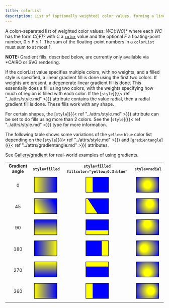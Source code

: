 ```yaml
---
title: colorList
description: List of (optionally weighted) color values, forming a linear gradient
---
```

A colon-separated list of weighted color values: _WC_(:_WC_)\* where each
_WC_ has the form _C(;F)?_ with C a [`color`](/docs/attr-types/color/) value and the optional
_F_ a floating-point number, 0 ≤ _F_ ≤ 1\. The sum of the floating-point
numbers in a `colorList` must sum to at most 1.

**NOTE:** Gradient fills, described below, are currently only available via
*CAIRO or SVG rendering.

If the colorList value specifies multiple colors, with no weights, and a
filled style is specified, a linear gradient fill is done using the first two
colors. If weights are present, a degenerate linear gradient fill is done.
This essentially does a fill using two colors, with the weights specifying
how much of region is filled with each color. If the [`style`]({{< ref "../attrs/style.md" >}})
attribute contains the value radial, then a radial gradient fill is done.
These fills work with any shape.

For certain shapes, the [`style`]({{< ref "../attrs/style.md" >}}) attribute can be set to do fills
using more than 2 colors. See the [`style`]({{< ref "../attrs/style.md" >}}) type for more
information.

The following table shows some variations of the `yellow:blue` color list
depending on the [`style`]({{< ref "../attrs/style.md" >}}) and [`gradientangle`]({{< ref "../attrs/gradientangle.md" >}})
attributes.

See [Gallery/gradient](/Gallery/gradient/) for real-world examples of using gradients.

<TABLE>
  <TR>
    <TH>Gradient angle</TH>
    <TH><code>style=filled</code></TH>
    <TH><code>style=filled fillcolor="yellow;0.3:blue"</code></TH>
    <TH><code>style=radial</code></TH>
  </TR>
  <TR>
    <TD STYLE="text-align: center;">0</TD>
    <TD><IMG SRC="/doc/info/g_lin0.png"></TD>
    <TD STYLE="text-align: center;"><IMG SRC="/doc/info/g_wlin0.png"></TD>
    <TD><IMG SRC="/doc/info/g_rad0.png"></TD>
  </TR>
  <TR>
    <TD STYLE="text-align: center;">45</TD>
    <TD><IMG SRC="/doc/info/g_lin45.png"></TD>
    <TD STYLE="text-align: center;"><IMG SRC="/doc/info/g_wlin45.png"></TD>
    <TD><IMG SRC="/doc/info/g_rad45.png"></TD>
  </TR>
  <TR>
    <TD STYLE="text-align: center;">90</TD>
    <TD><IMG SRC="/doc/info/g_lin90.png"></TD>
    <TD STYLE="text-align: center;"><IMG SRC="/doc/info/g_wlin90.png"></TD>
    <TD><IMG SRC="/doc/info/g_rad90.png"></TD>
  </TR>
  <TR>
    <TD STYLE="text-align: center;">180</TD>
    <TD><IMG SRC="/doc/info/g_lin180.png"></TD>
    <TD STYLE="text-align: center;"><IMG SRC="/doc/info/g_wlin180.png"></TD>
    <TD><IMG SRC="/doc/info/g_rad180.png"></TD>
  </TR>
  <TR>
    <TD STYLE="text-align: center;">270</TD>
    <TD><IMG SRC="/doc/info/g_lin270.png"></TD>
    <TD STYLE="text-align: center;"><IMG SRC="/doc/info/g_wlin270.png"></TD>
    <TD><IMG SRC="/doc/info/g_rad270.png"></TD>
  </TR>
  <TR>
    <TD STYLE="text-align: center;">360</TD>
    <TD><IMG SRC="/doc/info/g_lin360.png"></TD>
    <TD STYLE="text-align: center;"><IMG SRC="/doc/info/g_wlin360.png"></TD>
    <TD><IMG SRC="/doc/info/g_rad360.png"></TD>
  </TR>
</TABLE>
